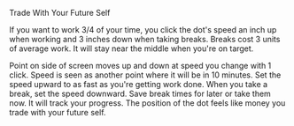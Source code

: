 Trade With Your Future Self

If you want to work 3/4 of your time, you click the dot's speed an inch up when working and 3 inches down when taking breaks. Breaks cost 3 units of average work. It will stay near the middle when you're on target.

Point on side of screen moves up and down at speed you change with 1 click. Speed is seen as another point where it will be in 10 minutes. Set the speed upward to as fast as you're getting work done. When you take a break, set the speed downward. Save break times for later or take them now. It will track your progress. The position of the dot feels like money you trade with your future self.
